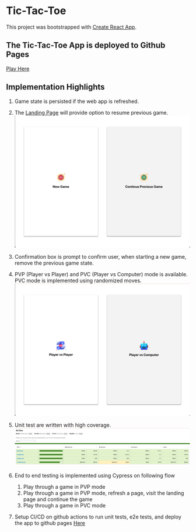 # Tic-Tac-Toe

This project was bootstrapped with [Create React App](https://github.com/facebook/create-react-app).

## The Tic-Tac-Toe App is deployed to Github Pages
<a href="https://albbrian.github.io/tic-tac-toe" target="_blank">Play Here</a>

## Implementation Highlights
1. Game state is persisted if the web app is refreshed. 
2. The <a href="https://albbrian.github.io/tic-tac-toe" target="_blank">Landing Page</a> will provide option to resume previous game.
![Image](README/images/continue_previous_game.png)

3. Confirmation box is prompt to confirm user, when starting a new game, remove the previous game state.

4. PVP (Player vs Player) and PVC (Player vs Computer) mode is available. PVC mode is implemented using randomized moves.
![Image](README/images/game_modes.png)

5. Unit test are written with high coverage.
   ![Image](README/images/unit_test_coverage.png)
6. End to end testing is implemented using Cypress on following flow
   1. Play through a game in PVP mode
   2. Play through a game in PVP mode, refresh a page, visit the landing page and continue the game
   3. Play through a game in PVC mode
7. Setup CI/CD on github actions to run unit tests, e2e tests, and deploy the app to github
pages <a href="https://albbrian.github.io/tic-tac-toe" target="_blank">Here</a>